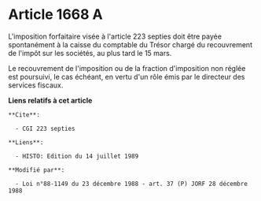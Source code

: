 # Article 1668 A

L'imposition forfaitaire visée à l'article 223 septies doit être payée spontanément à la caisse du comptable du Trésor chargé
du recouvrement de l'impôt sur les sociétés, au plus tard le 15 mars.

Le recouvrement de l'imposition ou de la fraction d'imposition non réglée est poursuivi, le cas échéant, en vertu d'un rôle
émis par le directeur des services fiscaux.

**Liens relatifs à cet article**

	**Cite**:

	  - CGI 223 septies

	**Liens**:

	  - HISTO: Edition du 14 juillet 1989

	**Modifié par**:

	  - Loi n°88-1149 du 23 décembre 1988 - art. 37 (P) JORF 28 décembre 1988

